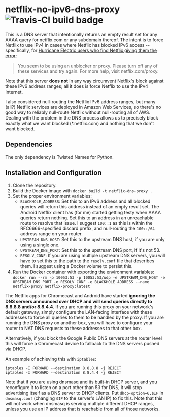 # netflix-no-ipv6-dns-proxy ![Travis-CI build badge](https://travis-ci.org/alis0nc/netflix-no-ipv6-dns-proxy.svg?branch=master)

This is a DNS server that intentionally returns an empty result set for any
AAAA query for netflix.com or any subdomain thereof.  The intent is to force
Netflix to use IPv4 in cases where Netflix has blocked IPv6 access --
specifically, for [Hurricane Electric users who find Netflix giving them the
error](https://forums.he.net/index.php?topic=3564.0):

> You seem to be using an unblocker or proxy. Please turn off any of these
> services and try again. For more help, visit netflix.com/proxy.

Note that this server **does not** in any way circumvent Netflix's block
against these IPv6 address ranges; all it does is force Netflix to use the IPv4
Internet.

I also considered null-routing the Netflix IPv6 address ranges, but many (all?)
Netflix services are deployed in Amazon Web Services, so there's no good way to
reliably null-route Netflix without null-routing all of AWS.  Dealing with the
problem in the DNS process allows us to precisely block exactly what we want
blocked (\*.netflix.com) and nothing that we don't want blocked.

## Dependencies

The only dependency is Twisted Names for Python.

## Installation and Configuration

1. Clone the repository.
1. Build the Docker image with `docker build -t netflix-dns-proxy .`
1. Set the proper environment variables:
    * `BLACKHOLE_ADDRESS`: Set this to an IPv6 address and all blocked queries
      will return this address instead of an empty result set. The Android Netflix
      client has (for me) started getting testy when AAAA queries return nothing.
      Set this to an address in an unreachable route to resolve that issue.  I
      suggest `100::1` as this is within the RFC6666-specified discard prefix, and
      null-routing the `100::/64` address range on your router.
    * `UPSTREAM_DNS_HOST`: Set this to the upstream DNS host, if you are only
      using a single one.
    * `UPSTREAM_DNS_PORT`: Set this to the upstream DNS port, if it's not 53.
    * `RESOLV_CONF`: If you are using multiple upstream DNS servers, you will
      have to set this to the path to the `resolv.conf` file that describes them.
      I suggest using a Docker volume to persist this.
1. Run the Docker container with exporting the environment variables:
   `docker run --rm -p 10053:53 -p 10053:53/udp -e UPSTREAM_DNS_HOST -e UPSTREAM_DNS_PORT -e RESOLV_CONF -e BLACKHOLE_ADDRESS --name netflix-proxy netflix-proxy:latest`



The Netflix apps for Chromecast and Android have started **ignoring the DNS
servers announced over DHCP and will send queries directly to 8.8.8.8 and/or
8.8.4.4**. If you are running this proxy on your network's default gateway,
simply configure the LAN-facing interface with these addresses to force all
queries to them to be handled by the proxy. If you are running the DNS proxy
on another box, you will have to configure your router to NAT DNS requests to
these addresses to that other box.

Alternatively, if you block the Google Public DNS servers at the router level
this will force a Chromecast device to fallback to the DNS servers pushed via DHCP.

An example of achieving this with `iptables`:

```
iptables -I FORWARD --destination 8.8.8.8 -j REJECT
iptables -I FORWARD --destination 8.8.4.4 -j REJECT
```

Note that if you are using dnsmasq and its built-in DHCP server, and you
reconfigure it to listen on a port other than 53 for DNS, it will stop
advertising itself as a DNS server to DHCP clients.  Put `dhcp-option=6,$IP` in
`dnsmasq.conf` (changing `$IP` to the server's LAN IP) to fix this.  Note that
this will not work when dnsmasq is serving multiple different DHCP ranges,
unless you use an IP address that is reachable from all of those networks.
